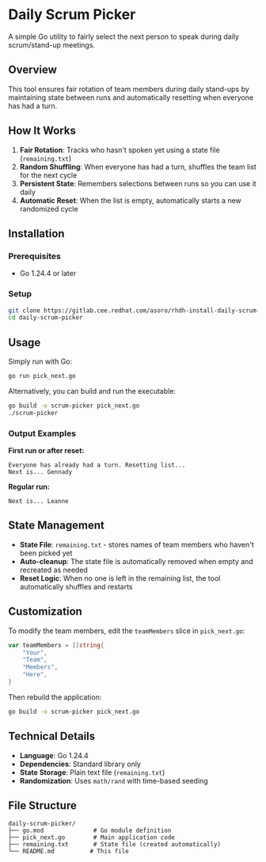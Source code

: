 # Daily Scrum Picker

A simple Go utility to fairly select the next person to speak during daily scrum/stand-up meetings.

## Overview

This tool ensures fair rotation of team members during daily stand-ups by maintaining state between runs and automatically resetting when everyone has had a turn.

## How It Works

1. **Fair Rotation**: Tracks who hasn't spoken yet using a state file (`remaining.txt`)
2. **Random Shuffling**: When everyone has had a turn, shuffles the team list for the next cycle
3. **Persistent State**: Remembers selections between runs so you can use it daily
4. **Automatic Reset**: When the list is empty, automatically starts a new randomized cycle

## Installation

### Prerequisites
- Go 1.24.4 or later

### Setup
```bash
git clone https://gitlab.cee.redhat.com/asoro/rhdh-install-daily-scrum-picker.git
cd daily-scrum-picker
```

## Usage

Simply run with Go:
```bash
go run pick_next.go
```

Alternatively, you can build and run the executable:
```bash
go build -o scrum-picker pick_next.go
./scrum-picker
```

### Output Examples

**First run or after reset:**
```
Everyone has already had a turn. Resetting list...
Next is... Gennady
```

**Regular run:**
```
Next is... Leanne
```

## State Management

- **State File**: `remaining.txt` - stores names of team members who haven't been picked yet
- **Auto-cleanup**: The state file is automatically removed when empty and recreated as needed
- **Reset Logic**: When no one is left in the remaining list, the tool automatically shuffles and restarts

## Customization

To modify the team members, edit the `teamMembers` slice in `pick_next.go`:

```go
var teamMembers = []string{
    "Your",
    "Team",
    "Members",
    "Here",
}
```

Then rebuild the application:
```bash
go build -o scrum-picker pick_next.go
```

## Technical Details

- **Language**: Go 1.24.4
- **Dependencies**: Standard library only
- **State Storage**: Plain text file (`remaining.txt`)
- **Randomization**: Uses `math/rand` with time-based seeding

## File Structure

```
daily-scrum-picker/
├── go.mod              # Go module definition
├── pick_next.go        # Main application code
├── remaining.txt       # State file (created automatically)
└── README.md          # This file
``` 